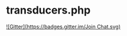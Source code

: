 # transducers.php
[![Gitter](https://badges.gitter.im/Join Chat.svg)](https://gitter.im/mtdowling/transducers.php?utm_source=badge&utm_medium=badge&utm_campaign=pr-badge&utm_content=badge)